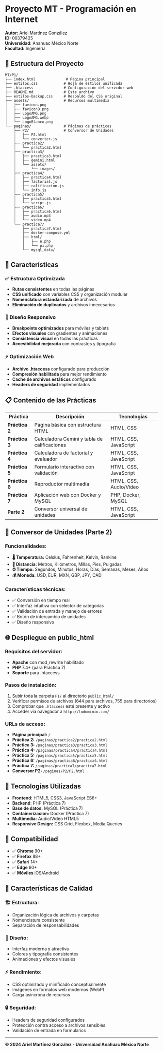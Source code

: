 # Proyecto MT - Programación en Internet

**Autor:** Ariel Martínez González  
**ID:** 00379435  
**Universidad:** Anahuac México Norte  
**Facultad:** Ingeniería  

## 📁 Estructura del Proyecto

```
MT/P1/
├── index.html              # Página principal
├── estilos.css            # Hoja de estilos unificada
├── .htaccess              # Configuración del servidor web
├── README.md              # Este archivo
├── estilos-backup.css     # Respaldo del CSS original
├── assets/                # Recursos multimedia
│   ├── favicon.png
│   ├── faviconB.png
│   ├── LogoAMG.png
│   ├── LogoAMG.webp
│   └── LogoBlanco.png
└── paginas/               # Páginas de prácticas
    ├── P2/                # Conversor de Unidades
    │   ├── P2.html
    │   └── converter.js
    ├── practica2/
    │   └── practica2.html
    ├── practica3/
    │   ├── practica3.html
    │   ├── gemini.html
    │   └── assets/
    │       └── images/
    ├── practica4/
    │   ├── practica4.html
    │   ├── factorial.js
    │   ├── calificacion.js
    │   └── info.js
    ├── practica5/
    │   ├── practica5.html
    │   └── script.js
    ├── practica6/
    │   ├── practica6.html
    │   ├── audio.mp3
    │   └── video.mp4
    └── practica7/
        ├── practica7.html
        ├── docker-compose.yml
        ├── html/
        │   ├── e.php
        │   └── pi.php
        └── mysql_data/
```

## 🚀 Características

### ✅ **Estructura Optimizada**
- **Rutas consistentes** en todas las páginas
- **CSS unificado** con variables CSS y organización modular
- **Nomenclatura estandarizada** de archivos
- **Eliminación de duplicados** y archivos innecesarios

### 🎨 **Diseño Responsivo**
- **Breakpoints optimizados** para móviles y tablets
- **Efectos visuales** con gradientes y animaciones
- **Consistencia visual** en todas las prácticas
- **Accesibilidad mejorada** con contrastes y tipografía

### ⚡ **Optimización Web**
- **Archivo .htaccess** configurado para producción
- **Compresión habilitada** para mejor rendimiento
- **Cache de archivos estáticos** configurado
- **Headers de seguridad** implementados

## 📋 Contenido de las Prácticas

| Práctica | Descripción | Tecnologías |
|----------|-------------|-------------|
| **Práctica 2** | Página básica con estructura HTML | HTML, CSS |
| **Práctica 3** | Calculadora Gemini y tabla de calificaciones | HTML, CSS, JavaScript |
| **Práctica 4** | Calculadora de factorial y evaluador | HTML, CSS, JavaScript |
| **Práctica 5** | Formulario interactivo con validación | HTML, CSS, JavaScript |
| **Práctica 6** | Reproductor multimedia | HTML, CSS, Audio/Video |
| **Práctica 7** | Aplicación web con Docker y MySQL | PHP, Docker, MySQL |
| **Parte 2** | Conversor universal de unidades | HTML, CSS, JavaScript |

## 🔄 Conversor de Unidades (Parte 2)

### Funcionalidades:
- **🌡️ Temperatura:** Celsius, Fahrenheit, Kelvin, Rankine
- **📏 Distancia:** Metros, Kilómetros, Millas, Pies, Pulgadas
- **⏰ Tiempo:** Segundos, Minutos, Horas, Días, Semanas, Meses, Años
- **💰 Moneda:** USD, EUR, MXN, GBP, JPY, CAD

### Características técnicas:
- ✅ Conversión en tiempo real
- ✅ Interfaz intuitiva con selector de categorías
- ✅ Validación de entrada y manejo de errores
- ✅ Botón de intercambio de unidades
- ✅ Diseño responsivo

## 🌐 Despliegue en public_html

### Requisitos del servidor:
- **Apache** con mod_rewrite habilitado
- **PHP** 7.4+ (para Práctica 7)
- **Soporte** para .htaccess

### Pasos de instalación:
1. Subir toda la carpeta `P1/` al directorio `public_html/`
2. Verificar permisos de archivos (644 para archivos, 755 para directorios)
3. Comprobar que `.htaccess` esté presente y activo
4. Acceder via navegador a `http://tudominio.com/`

### URLs de acceso:
- **Página principal:** `/`
- **Práctica 2:** `/paginas/practica2/practica2.html`
- **Práctica 3:** `/paginas/practica3/practica3.html`
- **Práctica 4:** `/paginas/practica4/practica4.html`
- **Práctica 5:** `/paginas/practica5/practica5.html`
- **Práctica 6:** `/paginas/practica6/practica6.html`
- **Práctica 7:** `/paginas/practica7/practica7.html`
- **Conversor P2:** `/paginas/P2/P2.html`

## 🔧 Tecnologías Utilizadas

- **Frontend:** HTML5, CSS3, JavaScript ES6+
- **Backend:** PHP (Práctica 7)
- **Base de datos:** MySQL (Práctica 7)
- **Containerización:** Docker (Práctica 7)
- **Multimedia:** Audio/Video HTML5
- **Responsive Design:** CSS Grid, Flexbox, Media Queries

## 📱 Compatibilidad

- ✅ **Chrome** 90+
- ✅ **Firefox** 88+
- ✅ **Safari** 14+
- ✅ **Edge** 90+
- ✅ **Móviles** iOS/Android

## 🎯 Características de Calidad

### 🏗️ **Estructura:**
- Organización lógica de archivos y carpetas
- Nomenclatura consistente
- Separación de responsabilidades

### 🎨 **Diseño:**
- Interfaz moderna y atractiva
- Colores y tipografía consistentes
- Animaciones y efectos visuales

### ⚡ **Rendimiento:**
- CSS optimizado y minificado conceptualmente
- Imágenes en formatos web modernos (WebP)
- Carga asíncrona de recursos

### 🔒 **Seguridad:**
- Headers de seguridad configurados
- Protección contra acceso a archivos sensibles
- Validación de entrada en formularios

---

**© 2024 Ariel Martínez González - Universidad Anahuac México Norte**